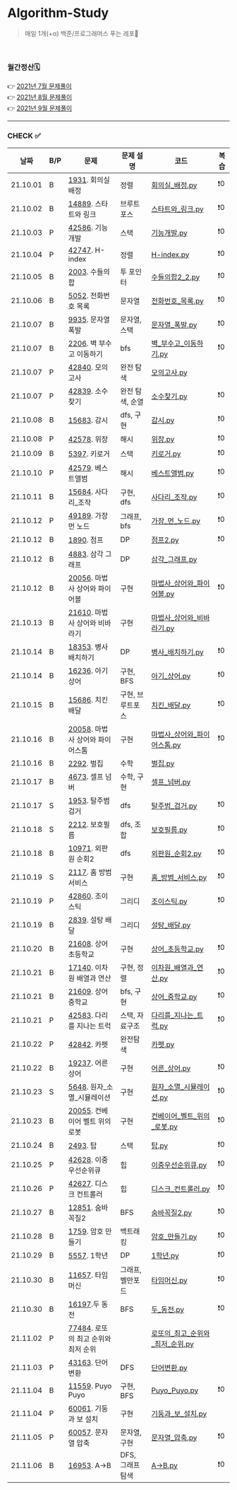 # Algorithm-Study

> 매일 1개(+α) 백준/프로그래머스 푸는 레포🐢   

<br>

### 월간정산🗓
👉 [2021년 7월 문제풀이](monthly/202107.md)     
👉 [2021년 8월 문제풀이](monthly/202108.md)   
👉 [2021년 9월 문제풀이](monthly/202109.md)   


----
### CHECK ✅
|날짜|B/P|문제|문제 설명|코드|복습|
|---|---|---|---|---|---|
|21.10.01|B|[1931](https://www.acmicpc.net/problem/1931). 회의실 배정|정렬|[회의실_배정.py](202110/B-1931/회의실_배정.py)|❗️0|
|21.10.02|B|[14889](https://www.acmicpc.net/problem/14889). 스타트와 링크|브루트 포스|[스타트와_링크.py](202110/B-14889/스타트와_링크.py)|❗️0|
|21.10.03|P|[42586](https://programmers.co.kr/learn/courses/30/lessons/42586). 기능개발|스택|[기능개발.py](202110/P-42586/기능개발.py)|❗️0|
|21.10.04|P|[42747](https://programmers.co.kr/learn/courses/30/lessons/42747). H-index|정렬|[H-index.py](202110/P-42747/H-index.py)|❗️0|
|21.10.05|B|[2003](https://www.acmicpc.net/problem/2003). 수들의 합|투 포인터|[수들의합2_2.py](202110/B-2003/수들의합2_2.py)|❗️0|
|21.10.06|B|[5052](https://www.acmicpc.net/problem/5052). 전화번호 목록|문자열|[전화번호_목록.py](202110/B-5052/전화번호_목록.py)|❗️0|
|21.10.07|B|[9935](https://www.acmicpc.net/problem/9935). 문자열 폭발|문자열, 스택|[문자열_폭발.py](202110/B-9935/문자열_폭발.py)|❗️0|
|21.10.07|B|[2206](https://www.acmicpc.net/problem/2206). 벽 부수고 이동하기|bfs|[벽_부수고_이동하기.py](202110/B-2206/벽_부수고_이동하기.py)|❗️0|
|21.10.07|P|[42840](https://programmers.co.kr/learn/courses/30/lessons/42840). 모의고사|완전 탐색|[모의고사.py](202110/P-42840/모의고사.py)|
|21.10.07|P|[42839](https://programmers.co.kr/learn/courses/30/lessons/42839). 소수찾기|완전 탐색, 순열|[소수찾기.py](202110/P-42839/소수찾기.py)|❗️0|
|21.10.08|B|[15683](https://www.acmicpc.net/problem/15683). 감시|dfs, 구현|[감시.py](202110/B-15683/감시.py)|❗️0|
|21.10.08|P|[42578](https://programmers.co.kr/learn/courses/30/lessons/42578). 위장|해시|[위장.py](202110/P-42578/위장.py)|❗️0|
|21.10.09|B|[5397](https://www.acmicpc.net/problem/5397). 키로거|스택|[키로거.py](202110/B-5397/키로거.py)|❗️0|
|21.10.10|P|[42579](https://programmers.co.kr/learn/courses/30/lessons/42579). 베스트앨범|해시|[베스트앨범.py](202110/P-42579/베스트앨범.py)|❗️0|
|21.10.11|B|[15684](https://www.acmicpc.net/problem/15684). 사다리_조작|구현, dfs|[사다리_조작.py](202110/B-15684/사다리_조작.py)|❗️0|
|21.10.12|P|[49189](https://programmers.co.kr/learn/courses/30/lessons/49189). 가장 먼 노드|그래프, bfs|[가장_먼_노드.py](202110/P-49189/가장_먼_노드.py)|❗️0|
|21.10.12|B|[1890](https://www.acmicpc.net/problem/1890). 점프|DP|[점프2.py](202110/B-1890/점프2.py)|❗️0|
|21.10.12|B|[4883](https://www.acmicpc.net/problem/4883). 삼각 그래프|DP|[삼각_그래프.py](202110/B-4883/삼각_그래프.py)|
|21.10.12|B|[20056](https://www.acmicpc.net/problem/20056). 마법사 상어와 파이어볼|구현|[마법사_상어와_파이어볼.py](202110/B-20056/마법사_상어와_파이어볼.py)|❗️0|
|21.10.13|B|[21610](https://www.acmicpc.net/problem/21610). 마법사 상어와 비바라기|구현|[마법사_상어와_비바라기.py](202110/B-21610/마법사_상어와_비바라기.py)|
|21.10.14|B|[18353](https://www.acmicpc.net/problem/18353). 병사 배치하기|DP|[병사_배치하기.py](202110/B-18353/병사_배치하기.py)|❗️0|
|21.10.14|B|[16236](https://www.acmicpc.net/problem/16236). 아기 상어|구현, BFS|[아기_상어.py](202110/B-16236/아기_상어.py)|❗️0|
|21.10.15|B|[15686](https://www.acmicpc.net/problem/15686). 치킨 배달|구현, 브루트포스|[치킨_배달.py](202110/B-15686/치킨_배달.py)|❗️0|
|21.10.16|B|[20058](https://www.acmicpc.net/problem/20058). 마법사 상어와 파이어스톰|구현|[마법사_상어와_파이어스톰.py](202110/B-20058/마법사_상어와_파이어스톰.py)|❗️0|
|21.10.16|B|[2292](https://www.acmicpc.net/problem/2292). 벌집|수학|[벌집.py](202110/B-2292/벌집.py)|
|21.10.17|B|[4673](https://www.acmicpc.net/problem/4673). 셀프 넘버|수학, 구현|[셀프_넘버.py](202110/B-4673/셀프_넘버.py)|
|21.10.17|S|[1953](https://swexpertacademy.com/main/code/problem/problemDetail.do?contestProbId=AV5PpLlKAQ4DFAUq). 탈주범 검거|dfs|[탈주범_검거.py](202110/S-1953/탈주범_검거.py)|❗️0|
|21.10.18|S|[2212](https://swexpertacademy.com/main/code/problem/problemDetail.do?contestProbId=AV5V1SYKAaUDFAWu&). 보호필름|dfs, 조합|[보호필름.py](202110/S-2212/보호필름.py)|❗️0|
|21.10.18|B|[10971](https://www.acmicpc.net/problem/10971). 외판원 순회2|dfs|[외판원_순회2.py](202110/B-10971/외판원_순회2.py)|❗️0|
|21.10.19|S|[2117](https://swexpertacademy.com/main/code/problem/problemDetail.do?contestProbId=AV5V61LqAf8DFAWu). 홈 방범 서비스|구현|[홈_방범_서비스.py](202110/S-2117/홈_방범_서비스.py)|❗️0|
|21.10.19|P|[42860](https://programmers.co.kr/learn/courses/30/lessons/42860). 조이스틱|그리디|[조이스틱.py](202110/P-42860/조이스틱.py)|❗️0|
|21.10.19|B|[2839](https://www.acmicpc.net/problem/2839). 설탕 배달|그리디|[설탕_배달.py](202110/B-2839/설탕_배달.py)|
|21.10.20|B|[21608](https://www.acmicpc.net/problem/21608). 상어 초등학교|구현|[상어_초등학교.py](202110/B-21608/상어_초등학교.py)|❗️0|
|21.10.21|B|[17140](https://www.acmicpc.net/problem/17140). 이차원 배열과 연산|구현, 정렬|[이차원_배열과_연산.py](202110/B-17140/이차원_배열과_연산.py)|❗️0|
|21.10.21|B|[21609](https://www.acmicpc.net/problem/21609). 상어 중학교|bfs, 구현|[상어_중학교.py](202110/B-21609/상어_중학교.py)|❗️0|
|21.10.21|P|[42583](https://programmers.co.kr/learn/courses/30/lessons/42583). 다리를 지나는 트럭|스택, 자료구조|[다리를_지나는_트럭.py](202110/P-42583/다리를_지나는_트럭.py)|❗️0|
|21.10.22|P|[42842](https://programmers.co.kr/learn/courses/30/lessons/42842). 카펫|완전탐색|[카펫.py](202110/P-42842/카펫.py)|
|21.10.22|B|[19237](https://www.acmicpc.net/problem/19237). 어른 상어|구현|[어른_상어.py](202110/B-19237/어른_상어.py)|❗️0|
|21.10.23|S|[5648](https://swexpertacademy.com/main/code/problem/problemDetail.do?contestProbId=AWXRFInKex8DFAUo&). 원자_소멸_시뮬레이션|구현|[원자_소멸_시뮬레이션.py](202110/S-5648/원자_소멸_시뮬레이션.py)|❗️0|
|21.10.23|B|[20055](https://www.acmicpc.net/problem/20055). 컨베이어 벨트 위의 로봇|구현|[컨베이어_벨트_위의_로봇.py](202110/B-20055/컨베이어_벨트_위의_로봇.py)|❗️0|
|21.10.24|B|[2493](https://www.acmicpc.net/problem/2493). 탑|스택|[탑.py](202110/B-2493/탑.py)|❗️0|
|21.10.25|P|[42628](https://programmers.co.kr/learn/courses/30/lessons/42628). 이중우선순위큐|힙|[이중우선순위큐.py](202110/P-42628/이중우선순위큐.py)|❗️0|
|21.10.26|P|[42627](https://programmers.co.kr/learn/courses/30/lessons/42627). 디스크 컨트롤러|힙|[디스크_컨트롤러.py](202110/P-42627/디스크_컨트롤러.py)|❗️0|
|21.10.27|B|[12851](https://www.acmicpc.net/problem/12851). 숨바꼭질2|BFS|[숨바꼭질2.py](202110/B-12851/숨바꼭질2_.py)|❗️0|
|21.10.28|B|[1759](https://www.acmicpc.net/problem/1759). 암호 만들기|백트래킹|[암호_만들기.py](202110/B-1759/암호_만들기.py)|❗️0|
|21.10.29|B|[5557](https://www.acmicpc.net/problem/5557). 1학년|DP|[1학년.py](202110/B-5557/1학년.py)|❗️0|
|21.10.30|B|[11657](https://www.acmicpc.net/problem/11657). 타임머신|그래프, 벨만포드|[타임머신.py](202110/B-11657/타임머신.py)|❗️0|
|21.10.30|B|[16197](https://www.acmicpc.net/problem/16197).두 동전|BFS|[두_동전.py](202110/B-16197/두_동전.py)|❗️0|
|21.11.02|P|[77484](https://programmers.co.kr/learn/courses/30/lessons/77484). 로또의 최고 순위와 최저 순위||[로또의_최고_순위와_최저_순위.py](202111/P-77484/로또의_최고_순위와_최저_순위.py)|
|21.11.03|P|[43163](https://programmers.co.kr/learn/courses/30/lessons/43163). 단어변환|DFS|[단어변환.py](202111/P-43163/단어변환.py)|
|21.11.04|B|[11559](https://www.acmicpc.net/problem/11559). Puyo Puyo|구현, BFS|[Puyo_Puyo.py](202111/B-11559/Puyo_Puyo.py)|❗️0|
|21.11.04|P|[60061](https://programmers.co.kr/learn/courses/30/lessons/60061). 기둥과 보 설치|구현|[기둥과_보_설치.py](202111/B-60061/기둥과_보_설치.py)|
|21.11.05|P|[60057](https://programmers.co.kr/learn/courses/30/lessons/60057). 문자열 압축|문자열, 구현|[문자열_압축.py](202111/P-60057/문자열_압축.py)|❗️0|
|21.11.06|B|[16953](https://www.acmicpc.net/problem/16953). A->B|DFS, 그래프 탐색|[A->B.py](202111/B-16953/A->B.py)|❗️0|
